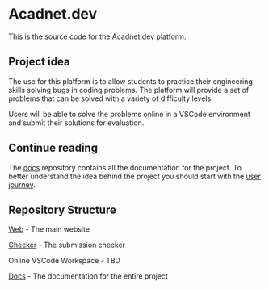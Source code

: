 # Acadnet.dev
This is the source code for the Acadnet.dev platform.

## Project idea
The use for this platform is to allow students to practice their engineering skills solving bugs in coding problems. The platform will provide a set of problems that can be solved with a variety of difficulty levels.

Users will be able to solve the problems online in a VSCode environment and submit their solutions for evaluation.

## Continue reading
The [docs](https://github.com/acadnet-dev/docs) repository contains all the documentation for the project.
To better understand the idea behind the project you should start with the [user journey](https://github.com/acadnet-dev/docs/blob/master/user-journey.md).

## Repository Structure
[Web](https://github.com/acadnet-dev/web) - The main website

[Checker](https://github.com/acadnet-dev/checker) - The submission checker

Online VSCode Workspace - TBD

[Docs](https://github.com/acadnet-dev/docs) - The documentation for the entire project
